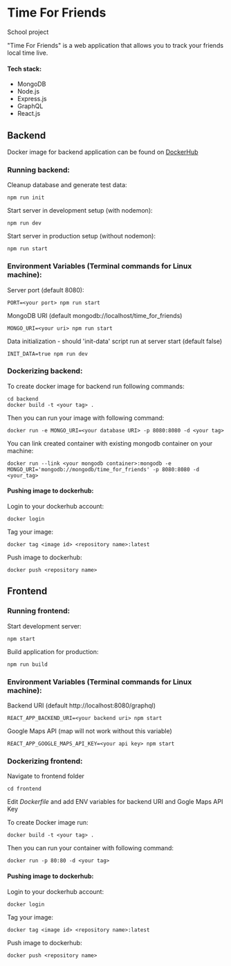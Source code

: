 # Time For Friends
School project

"Time For Friends" is a web application that allows you to track your friends local time live.

#### Tech stack:  
- MongoDB 
- Node.js
- Express.js 
- GraphQL 
- React.js


## Backend

Docker image for backend application can be found on [DockerHub](https://cloud.docker.com/u/nawajo/repository/docker/nawajo/time_for_friends)

### Running backend:

Cleanup database and generate test data:  
```
npm run init
```

Start server in development setup (with nodemon):
  
```
npm run dev
```

Start server in production setup (without nodemon):
  
```
npm run start
```

### Environment Variables (Terminal commands for Linux machine):

Server port (default 8080):
  
```
PORT=<your port> npm run start 
```

MongoDB URI (default mongodb://localhost/time_for_friends)  

```
MONGO_URI=<your uri> npm run start
```

Data initialization - should 'init-data' script run at server start (default false)  
```
INIT_DATA=true npm run dev
```

### Dockerizing backend:
To create docker image for backend run following commands:
```
cd backend
docker build -t <your tag> .
```

Then you can run your image with following command:

```
docker run -e MONGO_URI=<your database URI> -p 8080:8080 -d <your tag>
```

You can link created container with existing mongodb container on your machine:
```
docker run --link <your mongodb container>:mongodb -e MONGO_URI='mongodb://mongodb/time_for_friends' -p 8080:8080 -d <your_tag>
```

#### Pushing image to dockerhub:
Login to your dockerhub account:
```
docker login
```
Tag your image:
```
docker tag <image id> <repository name>:latest
```
Push image to dockerhub:
```
docker push <repository name>
```


## Frontend

### Running frontend:

Start development server:  
```
npm start
```

Build application for production:  
```
npm run build
```

### Environment Variables (Terminal commands for Linux machine):  

Backend URI (default http://localhost:8080/graphql)  

```
REACT_APP_BACKEND_URI=<your backend uri> npm start
```


Google Maps API (map will not work without this variable)

```
REACT_APP_GOOGLE_MAPS_API_KEY=<your api key> npm start
```

### Dockerizing frontend:

Navigate to frontend folder

```
cd frontend
```

Edit *Dockerfile* and add ENV variables for backend URI and Gogle Maps API Key

To create Docker image run:
```
docker build -t <your tag> .
```
Then you can run your container with following command:
```
docker run -p 80:80 -d <your tag>
```

#### Pushing image to dockerhub:
Login to your dockerhub account:
```
docker login
```
Tag your image:
```
docker tag <image id> <repository name>:latest
```
Push image to dockerhub:
```
docker push <repository name>
```




